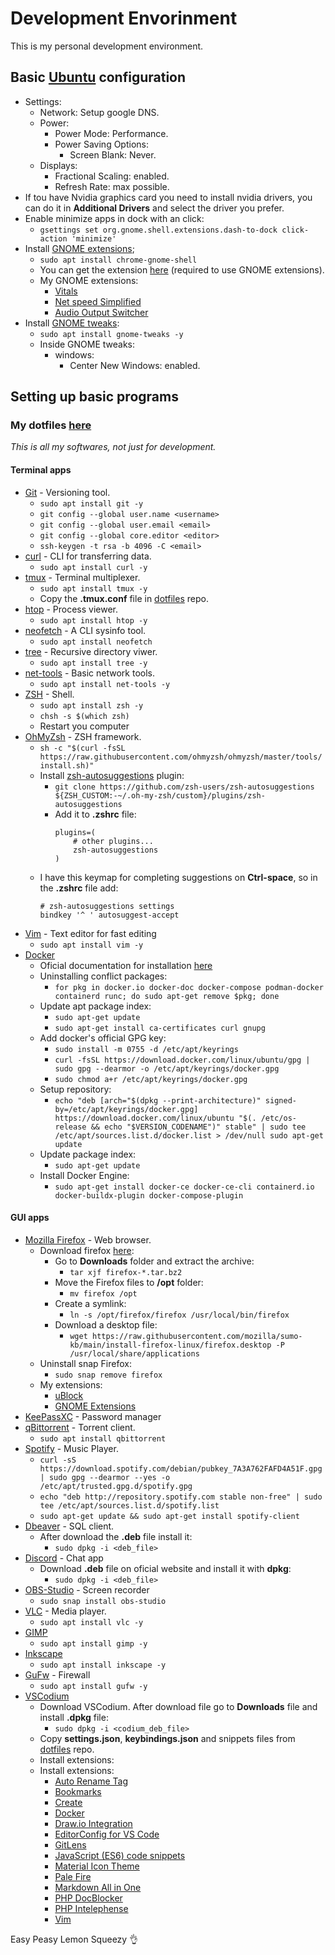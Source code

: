# Development Envorinment

<p>This is my personal development environment.</p>

## Basic [Ubuntu](https://ubuntu.com/download) configuration
- Settings:
    - Network: Setup google DNS.
    - Power: 
        - Power Mode: Performance.
        - Power Saving Options:          
            - Screen Blank: Never.
    - Displays:
        - Fractional Scaling: enabled.
        - Refresh Rate: max possible.
- If tou have Nvidia graphics card you need to install nvidia drivers, you can do it in **Additional Drivers** and select the driver you prefer.
- Enable minimize apps in dock with an click:
    - `gsettings set org.gnome.shell.extensions.dash-to-dock click-action 'minimize'`
- Install [GNOME extensions](https://extensions.gnome.org/);
    - `sudo apt install chrome-gnome-shell`
    - You can get the extension [here](https://extensions.gnome.org/) (required to use GNOME extensions).
    - My GNOME extensions:
        - [Vitals](https://extensions.gnome.org/extension/1460/vitals/)
        - [Net speed Simplified](https://extensions.gnome.org/extension/3724/net-speed-simplified/)
        - [Audio Output Switcher](https://extensions.gnome.org/extension/751/audio-output-switcher/)
- Install [GNOME tweaks](https://gitlab.gnome.org/GNOME/gnome-tweaks):
    - `sudo apt install gnome-tweaks -y`
    - Inside GNOME tweaks:
        - windows:
            - Center New Windows: enabled.

## Setting up basic programs
### My dotfiles [here](https://github.com/gnulll/dotfiles)
<em>This is all my softwares, not just for development.</em>

#### Terminal apps
- [Git](https://git-scm.com/) - Versioning tool.
    - `sudo apt install git -y`
    - `git config --global user.name <username>`
    - `git config --global user.email <email>`
    - `git config --global core.editor <editor>`
    - `ssh-keygen -t rsa -b 4096 -C <email>`
- [curl](https://curl.se/) - CLI for transferring data.
    - `sudo apt install curl -y`
- [tmux](https://github.com/tmux/tmux/wiki) - Terminal multiplexer.
    - `sudo apt install tmux -y`
    - Copy the **.tmux.conf** file in [dotfiles](https://github.com/gnulll/dotfiles) repo.
- [htop](https://github.com/htop-dev/htop) - Process viewer.
    - `sudo apt install htop -y`
- [neofetch](https://github.com/dylanaraps/neofetch) - A CLI sysinfo tool.
    - `sudo apt install neofetch`
- [tree](https://www.geeksforgeeks.org/tree-command-unixlinux/) - Recursive directory viwer.
    - `sudo apt install tree -y`
- [net-tools](https://github.com/ecki/net-tools) - Basic network tools.
    - `sudo apt install net-tools -y`
- [ZSH](https://www.zsh.org/) - Shell.
    - `sudo apt install zsh -y`
    - `chsh -s $(which zsh)`
    - Restart you computer
- [OhMyZsh](https://ohmyz.sh/) - ZSH framework.
    - `sh -c "$(curl -fsSL https://raw.githubusercontent.com/ohmyzsh/ohmyzsh/master/tools/install.sh)"`
    - Install [zsh-autosuggestions](https://github.com/zsh-users/zsh-autosuggestions) plugin:
        - `git clone https://github.com/zsh-users/zsh-autosuggestions ${ZSH_CUSTOM:-~/.oh-my-zsh/custom}/plugins/zsh-autosuggestions`
        - Add it to **.zshrc** file:
            ```
            plugins=( 
                # other plugins...
                zsh-autosuggestions
            )
            ```
    - I have this keymap for completing suggestions on **Ctrl-space**, so in the **.zshrc** file add:
        ```
        # zsh-autosuggestions settings
        bindkey '^ ' autosuggest-accept
        ```
- [Vim](https://www.vim.org/) - Text editor for fast editing
    - `sudo apt install vim -y`
- [Docker](https://www.docker.com/)
    - Oficial documentation for installation [here](https://docs.docker.com/engine/install/ubuntu/)
    - Uninstalling conflict packages:
        - `for pkg in docker.io docker-doc docker-compose podman-docker containerd runc; do sudo apt-get remove $pkg; done`
    - Update apt package index:
        - `sudo apt-get update`
        - `sudo apt-get install ca-certificates curl gnupg`
    - Add docker's official GPG key:
        - `sudo install -m 0755 -d /etc/apt/keyrings`
        - `curl -fsSL https://download.docker.com/linux/ubuntu/gpg | sudo gpg --dearmor -o /etc/apt/keyrings/docker.gpg`
        - `sudo chmod a+r /etc/apt/keyrings/docker.gpg`
    - Setup repository:
        - `echo "deb [arch="$(dpkg --print-architecture)" signed-by=/etc/apt/keyrings/docker.gpg] https://download.docker.com/linux/ubuntu "$(. /etc/os-release && echo "$VERSION_CODENAME")" stable" | sudo tee /etc/apt/sources.list.d/docker.list > /dev/null sudo apt-get update`
    - Update package index:
        - `sudo apt-get update`
    - Install Docker Engine:
        - `sudo apt-get install docker-ce docker-ce-cli containerd.io docker-buildx-plugin docker-compose-plugin`

#### GUI apps
- [Mozilla Firefox](https://support.mozilla.org/en-US/kb/install-firefox-linux#w_install-firefox-from-mozilla-builds-for-advanced-users) - Web browser.
    - Download firefox [here](https://support.mozilla.org/en-US/kb/install-firefox-linux#w_install-firefox-from-mozilla-builds-for-advanced-users):
        - Go to **Downloads** folder and extract the archive:
            - `tar xjf firefox-*.tar.bz2`
        - Move the Firefox files to **/opt** folder:
            - `mv firefox /opt`
        - Create a symlink:
            - `ln -s /opt/firefox/firefox /usr/local/bin/firefox`
        - Download a desktop file:
            - `wget https://raw.githubusercontent.com/mozilla/sumo-kb/main/install-firefox-linux/firefox.desktop -P /usr/local/share/applications `
    - Uninstall snap Firefox:
        - `sudo snap remove firefox`
    - My extensions:
        - [uBlock](https://ublockorigin.com/)
        - [GNOME Extensions](https://extensions.gnome.org/)
- [KeePassXC](https://keepassxc.org/) - Password manager
- [qBittorrent](https://www.qbittorrent.org/download) - Torrent client.
    - `sudo apt install qbittorrent`
- [Spotify](https://www.spotify.com/br-pt/download/linux/) - Music Player.
    - `curl -sS https://download.spotify.com/debian/pubkey_7A3A762FAFD4A51F.gpg | sudo gpg --dearmor --yes -o /etc/apt/trusted.gpg.d/spotify.gpg`
    - `echo "deb http://repository.spotify.com stable non-free" | sudo tee /etc/apt/sources.list.d/spotify.list`
    - `sudo apt-get update && sudo apt-get install spotify-client`
- [Dbeaver](https://dbeaver.io/download/) - SQL client.
    - After download the **.deb** file install it:
        - `sudo dpkg -i <deb_file>`
- [Discord](https://discord.com/) - Chat app
    - Download **.deb** file on oficial website and install it with **dpkg**:
        - `sudo dpkg -i <deb_file>`
- [OBS-Studio](https://obsproject.com/pt-br/download) - Screen recorder
    - `sudo snap install obs-studio`
- [VLC](https://www.videolan.org/vlc/index.pt_BR.html) - Media player.
    - `sudo apt install vlc -y`
- [GIMP](https://www.gimp.org/)
    - `sudo apt install gimp -y`
- [Inkscape](https://inkscape.org/pt-br/)
    - `sudo apt install inkscape -y`
- [GuFw](https://help.ubuntu.com/community/Gufw) - Firewall
    - `sudo apt install gufw -y`
- [VSCodium](https://vscodium.com/)
    - Download VSCodium. After download file go to **Downloads** file and install **.dpkg** file:
        -  `sudo dpkg -i <codium_deb_file>`
    - Copy **settings.json**, **keybindings.json** and snippets files from [dotfiles](https://github.com/gnulll/dotfiles) repo.
    - Install extensions:
    - Install extensions:
        - [Auto Rename Tag](https://marketplace.visualstudio.com/items?itemName=formulahendry.auto-rename-tag)
		- [Bookmarks](https://marketplace.visualstudio.com/items?itemName=alefragnani.Bookmarks)
        - [Create](https://marketplace.visualstudio.com/items?itemName=hideoo.create)
        - [Docker](https://marketplace.visualstudio.com/items?itemName=ms-azuretools.vscode-docker)
		- [Draw.io Integration](https://marketplace.visualstudio.com/items?itemName=hediet.vscode-drawio)
		- [EditorConfig for VS Code](https://marketplace.visualstudio.com/items?itemName=EditorConfig.EditorConfig)
		- [GitLens](https://marketplace.visualstudio.com/items?itemName=eamodio.gitlens)
		- [JavaScript (ES6) code snippets](https://marketplace.visualstudio.com/items?itemName=xabikos.JavaScriptSnippets)
        - [Material Icon Theme](https://marketplace.visualstudio.com/items?itemName=PKief.material-icon-theme)
        - [Pale Fire](https://marketplace.visualstudio.com/items?itemName=matklad.pale-fire)
		- [Markdown All in One](https://marketplace.visualstudio.com/items?itemName=yzhang.markdown-all-in-one)
		- [PHP DocBlocker](https://marketplace.visualstudio.com/items?itemName=neilbrayfield.php-docblocker)
		- [PHP Intelephense](https://marketplace.visualstudio.com/items?itemName=bmewburn.vscode-intelephense-client)
		- [Vim](https://marketplace.visualstudio.com/items?itemName=vscodevim.vim)


Easy Peasy Lemon Squeezy 👌
